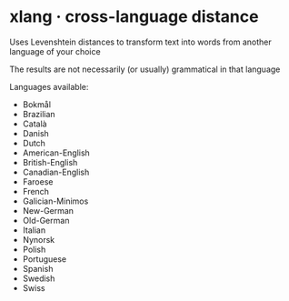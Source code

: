 # xlang · cross-language distance

Uses Levenshtein distances to transform text into words from another language of your choice

The results are not necessarily (or usually) grammatical in that language

Languages available:

* Bokmål
* Brazilian
* Català
* Danish
* Dutch
* American-English
* British-English
* Canadian-English
* Faroese
* French
* Galician-Minimos
* New-German
* Old-German
* Italian
* Nynorsk
* Polish
* Portuguese
* Spanish
* Swedish
* Swiss
